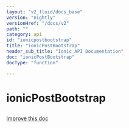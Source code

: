 ```yaml
---
layout: "v2_fluid/docs_base"
version: "nightly"
versionHref: "/docs/v2"
path: ""
category: api
id: "ionicpostbootstrap"
title: "ionicPostBootstrap"
header_sub_title: "Ionic API Documentation"
doc: "ionicPostBootstrap"
docType: "function"

---
```










<h1 class="api-title">
<a class="anchor" name="ionic-post-bootstrap" href="#ionic-post-bootstrap"></a>

ionicPostBootstrap






</h1>

<a class="improve-v2-docs" href="http://github.com/driftyco/ionic/edit/2.0//src/config/bootstrap.ts#L59">
Improve this doc
</a>







<!-- @usage tag -->


<!-- @property tags -->



<!-- instance methods on the class -->


<!-- related link --><!-- end content block -->


<!-- end body block -->

